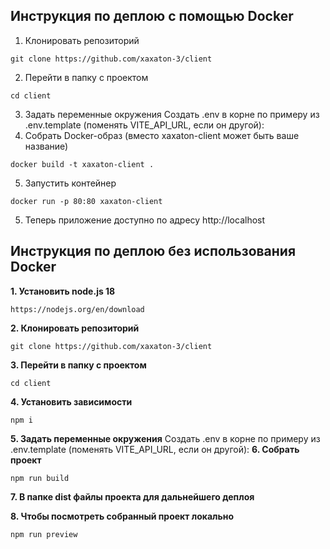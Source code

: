 ## Инструкция по деплою с помощью Docker

1. Клонировать репозиторий

```
git clone https://github.com/xaxaton-3/client
```

2. Перейти в папку с проектом

```
cd client
```

3. Задать переменные окружения
   Создать .env в корне по примеру из .env.template (поменять VITE_API_URL, если он другой):
4. Собрать Docker-образ (вместо xaxaton-client может быть ваше название)

```
docker build -t xaxaton-client .
```

5. Запустить контейнер

```
docker run -p 80:80 xaxaton-client
```

5. Теперь приложение доступно по адресу http://localhost

## Инструкция по деплою без использования Docker

**1. Установить node.js 18**

```
https://nodejs.org/en/download
```

**2. Клонировать репозиторий**

```
git clone https://github.com/xaxaton-3/client
```

**3. Перейти в папку с проектом**

```
cd client
```

**4. Установить зависимости**

```
npm i
```

**5. Задать переменные окружения**
Создать .env в корне по примеру из .env.template (поменять VITE_API_URL, если он другой):
**6. Собрать проект**

```
npm run build
```

**7. В папке dist файлы проекта для дальнейшего деплоя**

**8. Чтобы посмотреть собранный проект локально**

```
npm run preview
```
